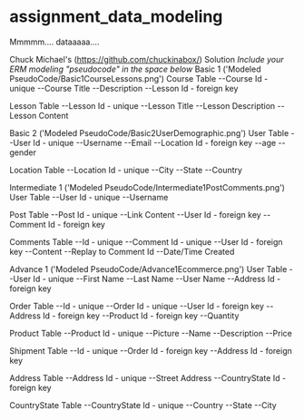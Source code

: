 # assignment_data_modeling
Mmmmm.... dataaaaa....

Chuck Michael's (https://github.com/chuckinabox/) Solution
*Include your ERM modeling "pseudocode" in the space below*
Basic 1 ('Modeled PseudoCode/Basic1CourseLessons.png')
  Course Table
  --Course Id - unique
  --Course Title
  --Description
  --Lesson Id - foreign key

  Lesson Table
  --Lesson Id - unique
  --Lesson Title
  --Lesson Description
  --Lesson Content

Basic 2 ('Modeled PseudoCode/Basic2UserDemographic.png')
  User Table
  --User Id - unique
  --Username
  --Email
  --Location Id - foreign key
  --age
  --gender

  Location Table
  --Location Id - unique
  --City
  --State
  --Country

Intermediate 1 ('Modeled PseudoCode/Intermediate1PostComments.png')
  User Table
  --User Id - unique
  --Username

  Post Table
  --Post Id - unique
  --Link Content
  --User Id - foreign key
  --Comment Id - foreign key

  Comments Table
  --Id - unique
  --Comment Id - unique
  --User Id - foreign key
  --Content
  --Replay to Comment Id
  --Date/Time Created

Advance 1 ('Modeled PseudoCode/Advance1Ecommerce.png')
  User Table
  --User Id - unique
  --First Name
  --Last Name
  --User Name
  --Address Id - foreign key

  Order Table
  --Id - unique
  --Order Id - unique
  --User Id - foreign key
  --Address Id - foreign key
  --Product Id - foreign key
  --Quantity

  Product Table
  --Product Id - unique
  --Picture
  --Name
  --Description
  --Price

  Shipment Table
  --Id - unique
  --Order Id - foreign key
  --Address Id - foreign key

  Address Table
  --Address Id - unique
  --Street Address
  --CountryState Id - foreign key

  CountryState Table
  --CountryState Id - unique
  --Country
  --State
  --City
